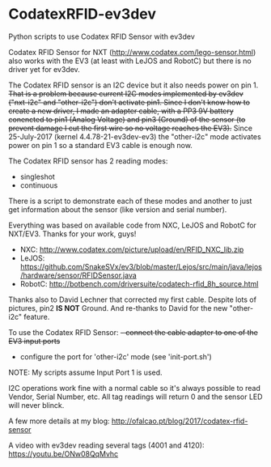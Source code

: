 # CodatexRFID-ev3dev
Python scripts to use Codatex RFID Sensor with ev3dev

Codatex RFID Sensor for NXT (http://www.codatex.com/lego-sensor.html) also works with the EV3 (at least with LeJOS and RobotC) but there is no driver yet for ev3dev.

The Codatex RFID sensor is an I2C device but it also needs power on pin 1. <s>That is a problem because current I2C modes implemented by ev3dev ("nxt-i2c" and "other-i2c") don't activate pin1. Since I don't know how to create a new driver, I made an adapter cable, with a PP3 9V battery conencted to pin1 (Analog Voltage) and pin3 (Ground) of the sensor (to prevent damage I cut the first wire so no voltage reaches the EV3).</s>
Since 25-July-2017 (kernel 4.4.78-21-ev3dev-ev3) the "other-i2c" mode activates power on pin 1 so a standard EV3 cable is enough now.

The Codatex RFID sensor has 2 reading modes:
- singleshot
- continuous

There is a script to demonstrate each of these modes and another to just get information about the sensor (like version and serial number).

Everything was based on available code from NXC, LeJOS and RobotC for NXT/EV3. Thanks for your work, guys!

- NXC:
 http://www.codatex.com/picture/upload/en/RFID_NXC_lib.zip
- LeJOS:
 https://github.com/SnakeSVx/ev3/blob/master/Lejos/src/main/java/lejos/hardware/sensor/RFIDSensor.java
- RobotC:
 http://botbench.com/driversuite/codatech-rfid_8h_source.html


Thanks also to David Lechner that corrected my first cable. Despite lots of pictures, pin2 **IS NOT** Ground.
And re-thanks to David for the new "other-i2c" feature.

To use the Codatex RFID Sensor:
<s>- connect the cable adapter to one of the EV3 input ports</s>
- configure the port for 'other-i2c' mode (see 'init-port.sh')

NOTE: My scripts assume Input Port 1 is used.

I2C operations work fine with a normal cable so it's always possible to read Vendor, Serial Number, etc. All tag readings will return 0 and the sensor LED will never blinck.

A few more details at my blog:
http://ofalcao.pt/blog/2017/codatex-rfid-sensor

A video with ev3dev reading several tags (4001 and 4120):
https://youtu.be/ONw08QqMvhc

